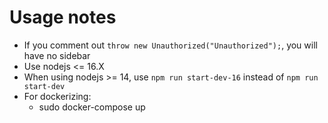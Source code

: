 # Usage notes 

* If you comment out `throw new Unauthorized("Unauthorized");`, you will have no sidebar
* Use nodejs <= 16.X
* When using nodejs >= 14, use `npm run start-dev-16` instead of `npm run start-dev`
* For dockerizing:
    * sudo docker-compose up